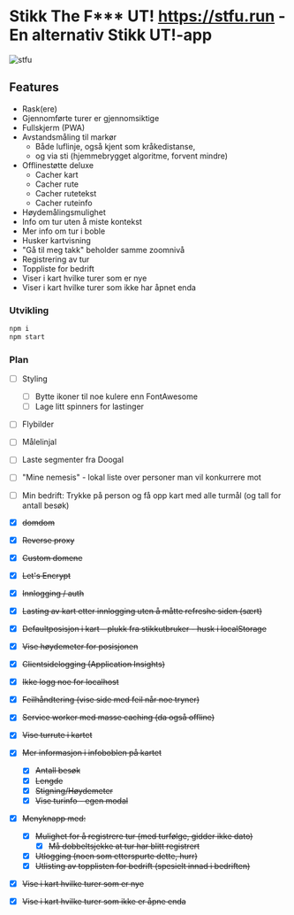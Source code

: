 # Stikk The F*** UT! https://stfu.run  - En alternativ Stikk UT!-app
![stfu](https://i.imgur.com/cwE4Eyv.png)

## Features

  - Rask(ere)
  - Gjennomførte turer er gjennomsiktige
  - Fullskjerm (PWA)
  - Avstandsmåling til markør
    - Både luflinje, også kjent som kråkedistanse,
    - og via sti (hjemmebrygget algoritme, forvent mindre)
  - Offlinestøtte deluxe
    - Cacher kart
    - Cacher rute
    - Cacher rutetekst
    - Cacher ruteinfo
  - Høydemålingsmulighet
  - Info om tur uten å miste kontekst
  - Mer info om tur i boble
  - Husker kartvisning
  - "Gå til meg takk" beholder samme zoomnivå
  - Registrering av tur
  - Toppliste for bedrift
  - Viser i kart hvilke turer som er nye
  - Viser i kart hvilke turer som ikke har åpnet enda

### Utvikling

```Bash
npm i
npm start
```

### Plan

  - [ ] Styling
    - [ ] Bytte ikoner til noe kulere enn FontAwesome
    - [ ] Lage litt spinners for lastinger
  - [ ] Flybilder
  - [ ] Målelinjal
  - [ ] Laste segmenter fra Doogal
  - [ ] "Mine nemesis" - lokal liste over personer man vil konkurrere mot
  - [ ] Min bedrift: Trykke på person og få opp kart med alle turmål (og tall for antall besøk)
  - [x] ~~domdom~~
  - [x] ~~Reverse proxy~~
  - [x] ~~Custom domene~~
  - [x] ~~Let's Encrypt~~
  - [x] ~~Innlogging / auth~~
  - [x] ~~Lasting av kart etter innlogging uten å måtte refreshe siden (sært)~~
  - [x] ~~Defaultposisjon i kart - plukk fra stikkutbruker - husk i localStorage~~
  - [x] ~~Vise høydemeter for posisjonen~~
  - [x] ~~Clientsidelogging (Application Insights)~~
   - [x] ~~Ikke logg noe for localhost~~
   - [x] ~~Feilhåndtering (vise side med feil når noe tryner)~~
  - [x] ~~Service worker med masse caching (da også offline)~~
  - [x] ~~Vise turrute i kartet~~
  - [x] ~~Mer informasjon i infoboblen på kartet~~
    - [x] ~~Antall besøk~~
    - [x] ~~Lengde~~
    - [x] ~~Stigning/Høydemeter~~
    - [x] ~~Vise turinfo - egen modal~~
  - [x] ~~Menyknapp med:~~
    - [x] ~~Mulighet for å registrere tur (med turfølge, gidder ikke dato)~~
      - [x] ~~Må dobbeltsjekke at tur har blitt registrert~~
    - [x] ~~Utlogging (noen som etterspurte dette, hurr)~~
    - [x] ~~Utlisting av topplisten for bedrift (spesielt innad i bedriften)~~
  - [x] ~~Vise i kart hvilke turer som er nye~~
  - [x] ~~Vise i kart hvilke turer som ikke er åpne enda~~


